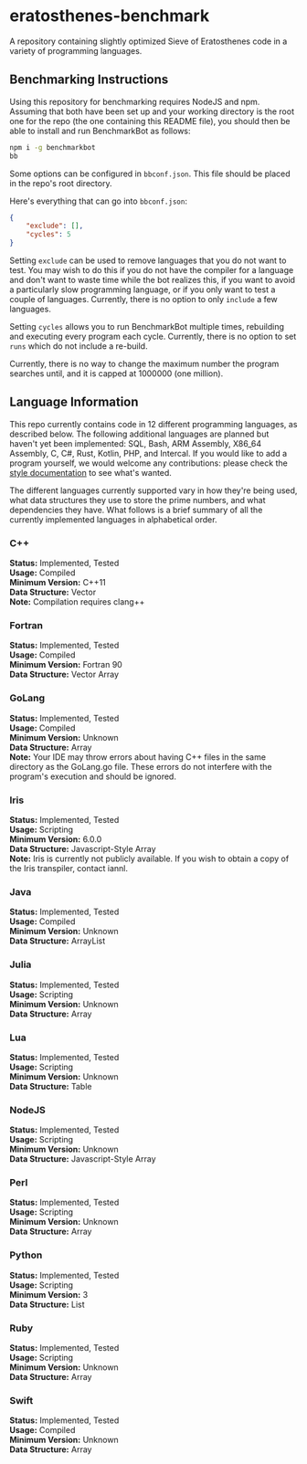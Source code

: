 # eratosthenes-benchmark
A repository containing slightly optimized Sieve of Eratosthenes code in a variety of programming languages.

## Benchmarking Instructions

Using this repository for benchmarking requires NodeJS and npm. Assuming that both have been set up and your working directory is the root one for the repo (the one containing this README file), you should then be able to install and run BenchmarkBot as follows:
```bash
npm i -g benchmarkbot
bb
```

Some options can be configured in `bbconf.json`. This file should be placed in the repo's root directory.

Here's everything that can go into `bbconf.json`:

```json
{
	"exclude": [],
	"cycles": 5
}
```

Setting `exclude` can be used to remove languages that you do not want to test. You may wish to do this if you do not have the compiler for a language and don't want to waste time while the bot realizes this, if you want to avoid a particularly slow programming language, or if you only want to test a couple of languages. Currently, there is no option to only `include` a few languages.

Setting `cycles` allows you to run BenchmarkBot multiple times, rebuilding and executing every program each cycle. Currently, there is no option to set `runs` which do not include a re-build.

Currently, there is no way to change the maximum number the program searches until, and it is capped at 1000000 (one million).

## Language Information

This repo currently contains code in 12 different programming languages, as described below. The following additional languages are planned but haven't yet been implemented: SQL, Bash, ARM Assembly, X86_64 Assembly, C, C#, Rust, Kotlin, PHP, and Intercal. If you would like to add a program yourself, we would welcome any contributions: please check the [style documentation](docs) to see what's wanted.

The different languages currently supported vary in how they're being used, what data structures they use to store the prime numbers, and what dependencies they have. What follows is a brief summary of all the currently implemented languages in alphabetical order.

### C++
**Status:** Implemented, Tested  
**Usage:** Compiled  
**Minimum Version:** C++11  
**Data Structure:** Vector  
**Note:** Compilation requires clang++ 

### Fortran
**Status:** Implemented, Tested  
**Usage:** Compiled  
**Minimum Version:** Fortran 90  
**Data Structure:** Vector Array  

### GoLang
**Status:** Implemented, Tested  
**Usage:** Compiled  
**Minimum Version:** Unknown  
**Data Structure:** Array  
**Note:** Your IDE may throw errors about having C++ files in the same directory as the GoLang.go file. These errors do not interfere with the program's execution and should be ignored.  

### Iris
**Status:** Implemented, Tested  
**Usage:** Scripting  
**Minimum Version:** 6.0.0  
**Data Structure:** Javascript-Style Array  
**Note:** Iris is currently not publicly available. If you wish to obtain a copy of the Iris transpiler, contact iannl.  

### Java
**Status:** Implemented, Tested  
**Usage:** Compiled  
**Minimum Version:** Unknown  
**Data Structure:** ArrayList  

### Julia
**Status:** Implemented, Tested  
**Usage:** Scripting  
**Minimum Version:** Unknown  
**Data Structure:** Array  

### Lua
**Status:** Implemented, Tested  
**Usage:** Scripting  
**Minimum Version:** Unknown  
**Data Structure:** Table  

### NodeJS
**Status:** Implemented, Tested  
**Usage:** Scripting  
**Minimum Version:** Unknown  
**Data Structure:** Javascript-Style Array  

### Perl
**Status:** Implemented, Tested  
**Usage:** Scripting  
**Minimum Version:** Unknown  
**Data Structure:** Array  

### Python
**Status:** Implemented, Tested  
**Usage:** Scripting  
**Minimum Version:** 3  
**Data Structure:** List  

### Ruby
**Status:** Implemented, Tested  
**Usage:** Scripting  
**Minimum Version:** Unknown  
**Data Structure:** Array  

### Swift
**Status:** Implemented, Tested  
**Usage:** Compiled  
**Minimum Version:** Unknown  
**Data Structure:** Array  
